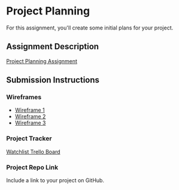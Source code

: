 # Project Planning
For this assignment, you'll create some initial plans for your project.

## Assignment Description
[Project Planning Assignment](https://education.launchcode.org/liftoff/modules/assignments/project-planning)

## Submission Instructions

### Wireframes

- [Wireframe 1](20200418_134701_HDR~2.jpg)
- [Wireframe 2](20200419_144138_HDR~2.jpg)
- [Wireframe 3](20200419_144145_HDR~2.jpg)

### Project Tracker

[Watchlist Trello Board](https://trello.com/b/68Vl0W3G/watchlist)

### Project Repo Link

Include a link to your project on GitHub.
